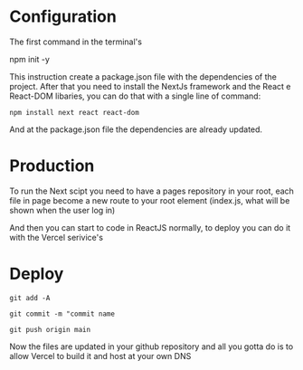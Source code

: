 # Configuration



The first command in the terminal's 

npm init -y

This instruction create a package.json file with the dependencies of the project. After that you need to install the NextJs framework and the React e React-DOM libaries, you can do that with a single line of command:

```
npm install next react react-dom
```
And at the package.json file the dependencies are already updated.


# Production


To run the Next scipt you need to have a pages repository in your root, each file in page become a new route to your root element (index.js, what will be shown when the user log in)

And then you can start to code in ReactJS normally, to deploy you can do it with the Vercel serivice's



# Deploy



```
git add -A 

git commit -m "commit name

git push origin main
```

Now the files are updated in your github repository and all you gotta do is to allow Vercel to build it and host at your own DNS
